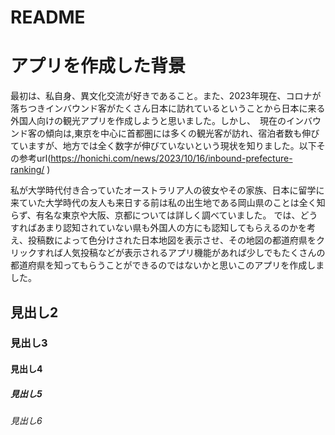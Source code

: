 # README

# アプリを作成した背景
最初は、私自身、異文化交流が好きであること。また、2023年現在、コロナが落ちつきインバウンド客がたくさん日本に訪れているということから日本に来る外国人向けの観光アプリを作成しようと思いました。しかし、　現在のインバウンド客の傾向は,東京を中心に首都圏には多くの観光客が訪れ、宿泊者数も伸びていますが、地方では全く数字が伸びていないという現状を知りました。以下その参考url(https://honichi.com/news/2023/10/16/inbound-prefecture-ranking/ )

私が大学時代付き合っていたオーストラリア人の彼女やその家族、日本に留学に来ていた大学時代の友人も来日する前は私の出生地である岡山県のことは全く知らず、有名な東京や大阪、京都については詳しく調べていました。
では、どうすればあまり認知されていない県も外国人の方にも認知してもらえるのかを考え、投稿数によって色分けされた日本地図を表示させ、その地図の都道府県をクリックすれば人気投稿などが表示されるアプリ機能があれば少しでもたくさんの都道府県を知ってもらうことができるのではないかと思いこのアプリを作成しました。
## 見出し2
### 見出し3
#### 見出し4
##### 見出し5
###### 見出し6
